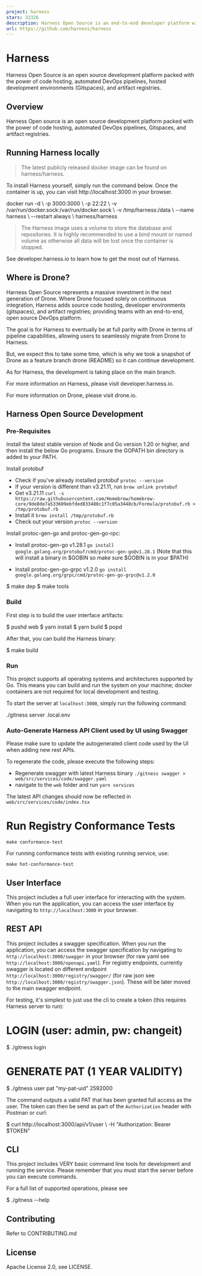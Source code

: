```yaml
---
project: harness
stars: 32326
description: Harness Open Source is an end-to-end developer platform with Source Control Management, CI/CD Pipelines, Hosted Developer Environments, and Artifact Registries.
url: https://github.com/harness/harness
---
```


Harness
=======

Harness Open Source is an open source development platform packed with the power of code hosting, automated DevOps pipelines, hosted development environments (Gitspaces), and artifact registries.

Overview
--------

Harness Open source is an open source development platform packed with the power of code hosting, automated DevOps pipelines, Gitspaces, and artifact registries.

Running Harness locally
-----------------------

> The latest publicly released docker image can be found on harness/harness.

To install Harness yourself, simply run the command below. Once the container is up, you can visit http://localhost:3000 in your browser.

docker run -d \\
  -p 3000:3000 \\
  -p 22:22 \\
  -v /var/run/docker.sock:/var/run/docker.sock \\
  -v /tmp/harness:/data \\
  --name harness \\
  --restart always \\
  harness/harness

> The Harness image uses a volume to store the database and repositories. It is highly recommended to use a bind mount or named volume as otherwise all data will be lost once the container is stopped.

See developer.harness.io to learn how to get the most out of Harness.

Where is Drone?
---------------

Harness Open Source represents a massive investment in the next generation of Drone. Where Drone focused solely on continuous integration, Harness adds source code hosting, developer environments (gitspaces), and artifact registries; providing teams with an end-to-end, open source DevOps platform.

The goal is for Harness to eventually be at full parity with Drone in terms of pipeline capabilities, allowing users to seamlessly migrate from Drone to Harness.

But, we expect this to take some time, which is why we took a snapshot of Drone as a feature branch drone (README) so it can continue development.

As for Harness, the development is taking place on the main branch.

For more information on Harness, please visit developer.harness.io.

For more information on Drone, please visit drone.io.

Harness Open Source Development
-------------------------------

### Pre-Requisites

Install the latest stable version of Node and Go version 1.20 or higher, and then install the below Go programs. Ensure the GOPATH bin directory is added to your PATH.

Install protobuf

-   Check if you've already installed protobuf `protoc --version`
-   If your version is different than v3.21.11, run `brew unlink protobuf`
-   Get v3.21.11 `curl -s https://raw.githubusercontent.com/Homebrew/homebrew-core/9de8de7a533609ebfded833480c1f7c05a3448cb/Formula/protobuf.rb > /tmp/protobuf.rb`
-   Install it `brew install /tmp/protobuf.rb`
-   Check out your version `protoc --version`

Install protoc-gen-go and protoc-gen-go-rpc:

-   Install protoc-gen-go v1.28.1 `go install google.golang.org/protobuf/cmd/protoc-gen-go@v1.28.1` (Note that this will install a binary in $GOBIN so make sure $GOBIN is in your $PATH)
    
-   Install protoc-gen-go-grpc v1.2.0 `go install google.golang.org/grpc/cmd/protoc-gen-go-grpc@v1.2.0`
    

$ make dep
$ make tools

### Build

First step is to build the user interface artifacts:

$ pushd web
$ yarn install
$ yarn build
$ popd

After that, you can build the Harness binary:

$ make build

### Run

This project supports all operating systems and architectures supported by Go. This means you can build and run the system on your machine; docker containers are not required for local development and testing.

To start the server at `localhost:3000`, simply run the following command:

./gitness server .local.env

### Auto-Generate Harness API Client used by UI using Swagger

Please make sure to update the autogenerated client code used by the UI when adding new rest APIs.

To regenerate the code, please execute the following steps:

-   Regenerate swagger with latest Harness binary `./gitness swagger > web/src/services/code/swagger.yaml`
-   navigate to the `web` folder and run `yarn services`

The latest API changes should now be reflected in `web/src/services/code/index.tsx`

Run Registry Conformance Tests
==============================

```
make conformance-test
```

For running conformance tests with existing running service, use:

```
make hot-conformance-test
```

User Interface
--------------

This project includes a full user interface for interacting with the system. When you run the application, you can access the user interface by navigating to `http://localhost:3000` in your browser.

REST API
--------

This project includes a swagger specification. When you run the application, you can access the swagger specification by navigating to `http://localhost:3000/swagger` in your browser (for raw yaml see `http://localhost:3000/openapi.yaml`). For registry endpoints, currently swagger is located on different endpoint `http://localhost:3000/registry/swagger/` (for raw json see `http://localhost:3000/registry/swagger.json`). These will be later moved to the main swagger endpoint.

For testing, it's simplest to just use the cli to create a token (this requires Harness server to run):

# LOGIN (user: admin, pw: changeit)
$ ./gitness login

# GENERATE PAT (1 YEAR VALIDITY)
$ ./gitness user pat "my-pat-uid" 2592000

The command outputs a valid PAT that has been granted full access as the user. The token can then be send as part of the `Authorization` header with Postman or curl:

$ curl http://localhost:3000/api/v1/user \\
-H "Authorization: Bearer $TOKEN"

CLI
---

This project includes VERY basic command line tools for development and running the service. Please remember that you must start the server before you can execute commands.

For a full list of supported operations, please see

$ ./gitness --help

Contributing
------------

Refer to CONTRIBUTING.md

License
-------

Apache License 2.0, see LICENSE.
